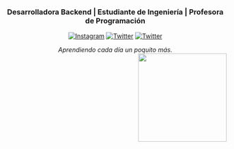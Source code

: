 
<!--<h1 align="center">Hola! <img src="https://raw.githubusercontent.com/ABSphreak/ABSphreak/master/gifs/Hi.gif" width="30px"> Soy Copito 🧁 </h1>-->
<h3 align="center">Desarrolladora Backend | Estudiante de Ingeniería | Profesora de Programación</h3>

<p align="center">
	<a href="https://www.instagram.com/wtvcruella"><img src="https://img.icons8.com/bubbles/50/000000/instagram.png" alt="Instagram"/></a>
	<!--<a href="https://twitter.com/wtvcruella"><img src="https://img.icons8.com/bubbles/50/000000/twitter.png" alt="Twitter"/></a>-->
	<a href="https://cafecito.app/omgcopito95"><img src="https://img.icons8.com/bubbles/50/000000/cafe.png" alt="Twitter"/></a>
	<a href="https://omgcopito95.gumroad.com/l/juli-templates-mivida"><img src="https://img.icons8.com/bubbles/50/000000/buy.png" alt="Twitter"/></a>
</p>


<p align="center">
  <em>
    Aprendiendo cada día un poquito más. <br><img align="right" width=200px  src="https://pa1.narvii.com/6580/8098c6e9207376889eeb0532d9f5a0723c4d73f5_hq.gif" /> 
  </em> 
  
</p>

<br><br><br>

<!--
## :checkered_flag: Últimos Trabajos - Disponible en <a href="https://play.google.com/store/apps/developer?id=Copito+System"> Play Store </a>

<a href="https://github.com/OmgCopito95/App-Precio-Monedas">
  <img align="center" src="https://github-readme-stats.vercel.app/api/pin/?username=omgcopito95&repo=App-Precio-Monedas&theme=dracula" />
</a>&nbsp;

<a href="https://github.com/OmgCopito95/recursados-app">
  <img align="center" src="https://github-readme-stats.vercel.app/api/pin/?username=omgcopito95&repo=recursados-app&theme=dracula" />
</a>&nbsp



## 💻 Trabajando en

<a href="https://github.com/OmgCopito95/nacimientos-de-famosos">
  <img align="center" src="https://github-readme-stats.vercel.app/api/pin/?username=omgcopito95&repo=nacimientos-de-famosos&theme=dracula" />
</a>&nbsp


## 👩‍🎓 Información útil para la Universidad

<a href="https://github.com/OmgCopito95/CADP">
  <img align="center" src="https://github-readme-stats.vercel.app/api/pin/?username=omgcopito95&repo=CADP&theme=radical" />
</a> &nbsp;      
<a href="https://github.com/OmgCopito95/Algoritmos-Basicos">
  <img align="center" src="https://github-readme-stats.vercel.app/api/pin/?username=omgcopito95&repo=Algoritmos-Basicos&theme=radical" />
</a>


-->

